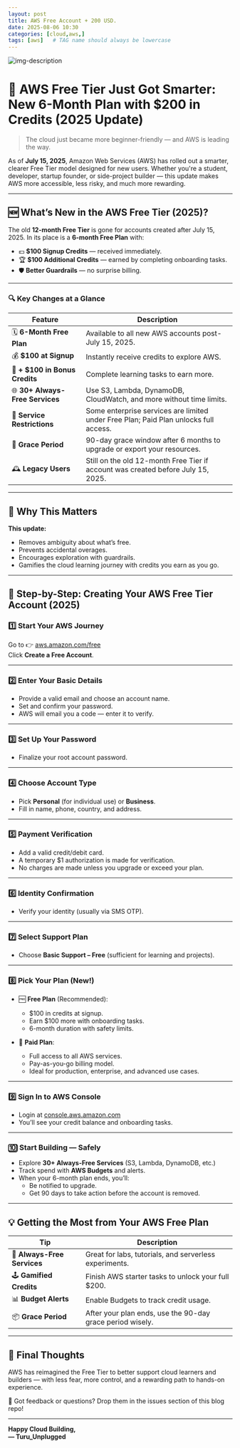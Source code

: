 ```yaml
---
layout: post
title: AWS Free Account + 200 USD.
date: 2025-08-06 10:30
categories: [cloud,aws,]
tags: [aws]   # TAG name should always be lowercase
---
```



![img-description](https://cdn-images-1.medium.com/max/1000/1*KR1QBAwP7OGF7VKM4bJD_Q.png)


# 🚀 AWS Free Tier Just Got Smarter: New 6-Month Plan with $200 in Credits (2025 Update)

> The cloud just became more beginner-friendly — and AWS is leading the way.

As of **July 15, 2025**, Amazon Web Services (AWS) has rolled out a smarter, clearer Free Tier model designed for new users. Whether you're a student, developer, startup founder, or side-project builder — this update makes AWS more accessible, less risky, and much more rewarding.

---

## 🆕 What’s New in the AWS Free Tier (2025)?

The old **12-month Free Tier** is gone for accounts created after July 15, 2025. In its place is a **6-month Free Plan** with:

- 💵 **$100 Signup Credits** — received immediately.
- 🏆 **$100 Additional Credits** — earned by completing onboarding tasks.
- 🛡️ **Better Guardrails** — no surprise billing.

---

### 🔍 Key Changes at a Glance

| Feature | Description |
|--------|-------------|
| 🗓️ **6-Month Free Plan** | Available to all new AWS accounts post-July 15, 2025. |
| 💰 **$100 at Signup** | Instantly receive credits to explore AWS. |
| 🎯 **+ $100 in Bonus Credits** | Complete learning tasks to earn more. |
| 🌐 **30+ Always-Free Services** | Use S3, Lambda, DynamoDB, CloudWatch, and more without time limits. |
| 🔐 **Service Restrictions** | Some enterprise services are limited under Free Plan; Paid Plan unlocks full access. |
| 📩 **Grace Period** | 90-day grace window after 6 months to upgrade or export your resources. |
| 🕰️ **Legacy Users** | Still on the old 12-month Free Tier if account was created before July 15, 2025. |

---

## 🤔 Why This Matters

**This update:**

- Removes ambiguity about what’s free.
- Prevents accidental overages.
- Encourages exploration with guardrails.
- Gamifies the cloud learning journey with credits you earn as you go.

---

## 🧭 Step-by-Step: Creating Your AWS Free Tier Account (2025)

### 1️⃣ Start Your AWS Journey
Go to 👉 [aws.amazon.com/free](https://aws.amazon.com/free)  
Click **Create a Free Account**.

---

### 2️⃣ Enter Your Basic Details
- Provide a valid email and choose an account name.
- Set and confirm your password.
- AWS will email you a code — enter it to verify.

---

### 3️⃣ Set Up Your Password
- Finalize your root account password.

---

### 4️⃣ Choose Account Type
- Pick **Personal** (for individual use) or **Business**.
- Fill in name, phone, country, and address.

---

### 5️⃣ Payment Verification
- Add a valid credit/debit card.
- A temporary $1 authorization is made for verification.
- No charges are made unless you upgrade or exceed your plan.

---

### 6️⃣ Identity Confirmation
- Verify your identity (usually via SMS OTP).

---

### 7️⃣ Select Support Plan
- Choose **Basic Support – Free** (sufficient for learning and projects).

---

### 8️⃣ **Pick Your Plan (New!)**

- 🆓 **Free Plan** (Recommended):
  - $100 in credits at signup.
  - Earn $100 more with onboarding tasks.
  - 6-month duration with safety limits.

- 💼 **Paid Plan**:
  - Full access to all AWS services.
  - Pay-as-you-go billing model.
  - Ideal for production, enterprise, and advanced use cases.

---

### 9️⃣ Sign In to AWS Console
- Login at [console.aws.amazon.com](https://console.aws.amazon.com)
- You’ll see your credit balance and onboarding tasks.

---

### 🔟 Start Building — Safely
- Explore **30+ Always-Free Services** (S3, Lambda, DynamoDB, etc.)
- Track spend with **AWS Budgets** and alerts.
- When your 6-month plan ends, you’ll:
  - Be notified to upgrade.
  - Get 90 days to take action before the account is removed.

---

## 💡 Getting the Most from Your AWS Free Plan

| Tip | Description |
|-----|-------------|
| 🧰 **Always-Free Services** | Great for labs, tutorials, and serverless experiments. |
| 🕹️ **Gamified Credits** | Finish AWS starter tasks to unlock your full $200. |
| 📊 **Budget Alerts** | Enable Budgets to track credit usage. |
| 📦 **Grace Period** | After your plan ends, use the 90-day grace period wisely. |

---

## 🎯 Final Thoughts

AWS has reimagined the Free Tier to better support cloud learners and builders — with less fear, more control, and a rewarding path to hands-on experience.

💬 Got feedback or questions? Drop them in the issues section of this blog repo!

---

**Happy Cloud Building,  
— Turu_Unplugged**
